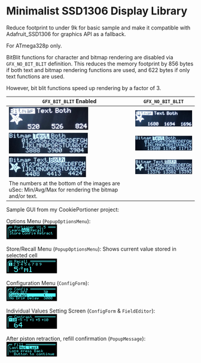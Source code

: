 # Minimalist SSD1306 Display Library

Reduce footprint to under 9k for basic sample and make it compatible
with Adafruit_SSD1306 for graphics API as a fallback.

For ATmega328p only.

BitBlit functions for character and bitmap rendering are disabled via
`GFX_NO_BIT_BLIT` definition. This reduces the memory footprint by 856
bytes if both text and bitmap rendering functions are used, and 622
bytes if only text functions are used.

However, bit blit functions speed up rendering by a factor of 3.

|             `GFX_BIT_BLIT`  Enabled              |                  `GFX_NO_BIT_BLIT`                   |
|--------------------------------------------------|------------------------------------------------------|
| ![BitBlit_Bitmap.png](images/BitBlit_Bitmap.png) | ![NoBitBlit_Bitmap.png](images/NoBitBlit_Bitmap.png) |
| ![BitBlit_Text.png](images/BitBlit_Text.png)     | ![NoBitBlit_Text.png](images/NoBitBlit_Text.png)     |
| ![BitBlit_Both.jpeg](images/BitBlit_Both.png)    | ![NoBitBlit_Both.jpeg](images/NoBitBlit_Both.png)    |
| The numbers at the bottom of the images are uSec: Min/Avg/Max for rendering the bitmap and/or text.    ||

Sample GUI from my CookiePortioner project:

Options Menu (`PopupOptionsMenu`):  
![OptionsMenu](images/OptionsMenu.png)

Store/Recall Menu (`PopupOptionsMenu`): Shows current value stored in selected cell  
![StoreRecallMenu](images/StoreRecallMenu.png)

Configuration Menu (`ConfigForm`):  
![ConfigMenu](images/ConfigMenu.png)

Individual Values Setting Screen (`ConfigForm` & `FieldEditor`):  
![ValueSetting](images/ValueSetting.png)

After piston retraction, refill confirmation (`PopupMessage`):  
![RefillMessageBox](images/RefillMessageBox.png)
